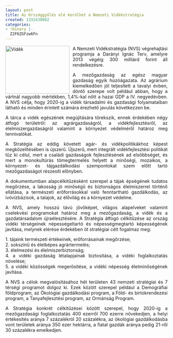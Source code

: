 ```yaml
---
layout: post
title: Az Országgyűlés elé kerülhet a Nemzeti Vidékstratégia
created: 1332430082
categories:
- !binary |-
  Z2F6ZGFzw6Fn
---
```

<p style="text-align: justify;"><img src="/sites/goldconsulting.eu/files/img/vid%C3%A9k.jpg" alt="Vidék" title="Vidék" style="float: left; margin-right: 10px;" height="149" width="199">A Nemzeti Vidékstratégia (NVS) végrehajtási programja a Darányi Ignác Terv, amelyre 2013 végéig 300 milliárd forint áll rendelkezésre.</p><p style="text-align: justify;">A mezőgazdaság az egész magyar gazdaság egyik húzóágazata. Az agrárium kiemelkedően jól teljesített a tavalyi évben, döntő szerepe volt például abban, hogy a vártnál nagyobb mértékben, 1,4%-kal nőtt a hazai GDP a IV. negyedévben. A NVS célja, hogy 2020-ig a vidék társadalmi és gazdasági folyamataiban látható és minden érintett számára érezhető javulás következzen be.</p><p style="text-align: justify;">A tárca a vidék egészének megújítására törekszik, ennek érdekében négy átfogó területről: az agrárgazdaságról, a vidékfejlesztésről, az élelmiszergazdaságról valamint a környezet védelméről határoz meg tennivalókat.</p><p style="text-align: justify;">A Stratégia az eddig követett agár- és vidékpolitikákhoz képest megközelítésében is újszerű. Újszerű, mert integrált vidékfejlesztési politikát tűz ki célul, mert a családi gazdaságok fejlesztésének ad elsőbbséget, és mert a monokultúrás tömegtermelés helyett a minőségi, mozaikos, a környezet- és tájgazdálkodási szempontokat szem előtt tartó mezőgazdaságot részesíti előnyben.</p><p style="text-align: justify;">A dokumentumban alapcélkitűzésként szerepel a tájak épségének tudatos megőrzése, a lakosság jó minőségű és biztonságos élelmiszerrel történő ellátása, a természeti erőforrásokkal való fenntartható gazdálkodás, az ivóvízbázisok, a talajok, az élővilág és a környezet védelme.</p><p style="text-align: justify;">A NVS, amely hosszú távú jövőképet, világos alapelveket valamint cselekvési programokat határoz meg a mezőgazdaság, a vidék és a gazdatársadalom újraélesztésére. A Stratégia átfogó célkitűzése az ország vidéki térségeinek népességeltartó és népességmegtartó képességének javítása, melynek elérése érdekében öt stratégiai célt fogalmaz meg:</p><p style="text-align: justify;">1. tájaink természeti értékeinek, erőforrásainak megőrzése;<br>2. sokszínű és életképes agrártermelés;<br>3. élelmezési és élelmiszerbiztonság;<br>4. a vidéki gazdaság létalapjainak biztosítása, a vidéki foglalkoztatás növelése;<br>5. a vidéki közösségek megerősítése, a vidéki népesség életminőségének javítása.</p><p style="text-align: justify;">A NVS a célok megvalósításához hét területen 43 nemzeti stratégiai és 7 térségi programot dolgoz ki. Ezek között szerepel például a Demográfiai földprogram, az Ökológiai gazdálkodási program, a Föld- és birtokrendezési program, a Tanyafejlesztési program, az Ormánság Program.</p><p style="text-align: justify;">A Stratégia konkrét célkitűzései között szerepel, hogy 2020-ig a mezőgazdasági foglalkoztatás 400 ezerről 700 ezerre növekedjen, a helyi értékesítés aránya 7 százalékról 20 százalékra, az ökológiai gazdálkodásba vont területek aránya 350 ezer hektárra, a fiatal gazdák aránya pedig 21-ről 30 százalékra emelkedjen.</p>
